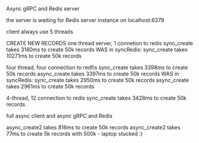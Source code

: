 Async gRPC and Redis server


the server is waiting for Redis server instance on localhost:6379

client always use 5 threads

CREATE NEW RECORDS
one thread server, 1 connetion to redis
sync_create takes 3180ms to create 50k records
WAS in syncRedis: 
 sync_create takes 10271ms to create 50k records

four thread, four connection to redfis
 sync_create takes 3398ms to create 50k records
async_create takes 3397ms to create 50k records 
WAS in syncRedis:
 sync_create takes 2950ms to create 50k records
async_create takes 2961ms to create 50k records

4-thread, 12 connection to redis
sync_create takes 3428ms to create 50k records


full async client and async gRPC and Redis

async_create2 takes 816ms to create 50k records
async_create2 takes 77ms to create 5k records
with 500k - laptop  stucked :)

